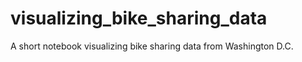 # visualizing_bike_sharing_data
A short notebook visualizing bike sharing data from Washington D.C.
